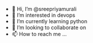 - 👋 Hi, I’m @sreepriyamurali
- 👀 I’m interested in devops
- 🌱 I’m currently learning python
- 💞️ I’m looking to collaborate on 
- 📫 How to reach me ...

<!---
sreepriyamurali/sreepriyamurali is a ✨ special ✨ repository because its `README.md` (this file) appears on your GitHub profile.
You can click the Preview link to take a look at your changes.
--->
